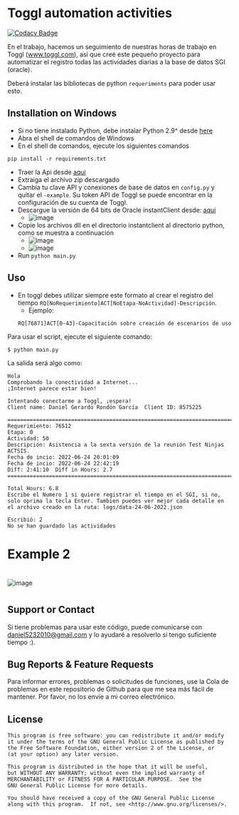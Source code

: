 Toggl automation activities
===========================
[![Codacy Badge](https://public-assets.toggl.com/b/static/170105782f890706f19f7ebc2cde9c59/a14e0/icon-toggltrack.png)](www.toggl.com)

En el trabajo, hacemos un seguimiento de nuestras horas de trabajo en Toggl (www.toggl.com), así que creé este pequeño proyecto para automatizar el registro todas las actividades diarias a la base de datos SGI (oracle).

Deberá instalar las bibliotecas de python `requeriments` para poder usar esto.

Installation on Windows
-----------------------

* Si no tiene instalado Python, debe instalar Python 2.9^ desde [here](https://www.python.org/downloads/windows/)
* Abra el shell de comandos de Windows
* En el shell de comandos, ejecute los siguientes comandos

```
pip install -r requirements.txt
```

* Traer la Api desde [aqui](https://track.toggl.com/profile)
* Extraiga el archivo zip descargado
* Cambia tu clave API y conexiones de base de datos en `config.py` y quitar el `-example`.  Su token API de Toggl se puede encontrar en la configuración de su cuenta de Toggl.
* Descargue la versión de 64 bits de Oracle instantClient desde: [aqui](https://www.oracle.com/database/technologies/instant-client/winx64-64-downloads.html)
  * ![image](https://user-images.githubusercontent.com/61068392/176324441-f4fd17d0-d8d4-40c5-8687-6911c3fa1ba1.png)
* Copie los archivos dll en el directorio instantclient al directorio python, como se muestra a continuación
  * ![image](https://user-images.githubusercontent.com/61068392/176324506-82590467-6cca-4738-91b3-329c75f3e572.png)
  * ![image](https://user-images.githubusercontent.com/61068392/176324547-7e999176-11e9-41f0-b92d-9c3fea3823dd.png)
* Run `python main.py`

Uso
-----
* En toggl debes utilizar siempre este formato al crear el registro del tiempo `RQ[NoRequerimiento]ACT[NoEtapa-NoActividad]-Descripción`.
  * Ejemplo:
  ```
  RQ[76871]ACT[0-43]-Capacitación sobre creación de escenarios de uso
  ```
Para usar el script, ejecute el siguiente comando:
```
$ python main.py
```
La salida será algo como:
```
Hola
Comprobando la conectividad a Internet...
¡Internet parece estar bien!

Intentando conectarme a Toggl, ¡espera!
Client name: Daniel Gerardo Rondón García  Client ID: 8575225

==========================================================================  
Requerimiento: 76512
Etapa: 0
Actividad: 50
Descripción: Asistencia a la sexta versión de la reunión Test Ninjas ACTSIS.
Fecha de incio: 2022-06-24 20:01:09
Fecha de incio: 2022-06-24 22:42:19
Diff: 2:41:10  Diff in Hours: 2.7
==========================================================================

Total Hours: 6.8
Escribe el Numero 1 si quiere registrar el tiempo en el SGI, si no, solo oprima la tecla Enter. Tambien puedes ver mejor cada detalle en el archivo creado en la ruta: logs/data-24-06-2022.json
 
Escribió: 2
No se han guardado las actividades
```
# Example 2

#
![image](https://user-images.githubusercontent.com/61068392/178859085-5fc9ac7a-6b14-4744-894e-2848635586c1.png)

#
Support or Contact
------------------
Si tiene problemas para usar este código, puede comunicarse con daniel5232010@gmail.com y lo ayudaré a resolverlo si tengo suficiente tiempo :).


Bug Reports & Feature Requests
------------------------------

Para informar errores, problemas o solicitudes de funciones, use la Cola de problemas en este repositorio de Github para que me sea más fácil de mantener. Por favor, no los envíe a mi correo electrónico.



License
-------

```
This program is free software: you can redistribute it and/or modify
it under the terms of the GNU General Public License as published by
the Free Software Foundation, either version 2 of the License, or
(at your option) any later version.

This program is distributed in the hope that it will be useful,
but WITHOUT ANY WARRANTY; without even the implied warranty of
MERCHANTABILITY or FITNESS FOR A PARTICULAR PURPOSE.  See the
GNU General Public License for more details.

You should have received a copy of the GNU General Public License
along with this program.  If not, see <http://www.gnu.org/licenses/>.
```
